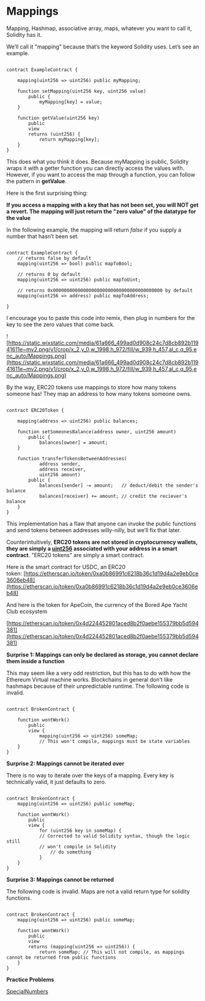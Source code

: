 # Mappings

Mapping, Hashmap, associative array, maps, whatever you want to call it, Solidity has it.

We’ll call it "mapping" because that’s the keyword Solidity uses. Let’s see an example.

```solidity

contract ExampleContract {

    mapping(uint256 => uint256) public myMapping;

    function setMapping(uint256 key, uint256 value) 
        public {
            myMapping[key] = value;
    }

    function getValue(uint256 key) 
        public 
        view 
        returns (uint256) {
            return myMapping[key];
    }
}

```

This does what you think it does. Because myMapping is public, Solidity wraps it with a getter function you can directly access the values with. However, if you want to access the map through a function, you can follow the pattern in **getValue**.

Here is the first surprising thing:

**If you access a mapping with a key that has not been set, you will NOT get a revert. The mapping will just return the "zero value" of the datatype for the value**

In the following example, the mapping will return *false* if you supply a number that hasn’t been set.

```solidity

contract ExampleContract {
    // returns false by default
    mapping(uint256 => bool) public mapToBool;

    // returns 0 by default
    mapping(uint256 => uint256) public mapToUint; 

    // returns 0x0000000000000000000000000000000000000000 by default
    mapping(uint256 => address) public mapToAddress;

}
```

I encourage you to paste this code into remix, then plug in numbers for the key to see the zero values that come back.

![https://static.wixstatic.com/media/61a666_499ad0d908c24c7d8cb892b11941611e~mv2.png/v1/crop/x_2,y_0,w_1998,h_972/fill/w_939,h_457,al_c,q_95,enc_auto/Mappings.png](https://static.wixstatic.com/media/61a666_499ad0d908c24c7d8cb892b11941611e~mv2.png/v1/crop/x_2,y_0,w_1998,h_972/fill/w_939,h_457,al_c,q_95,enc_auto/Mappings.png)

By the way, ERC20 tokens use mappings to store how many tokens someone has! They map an address to how many tokens someone owns.

```solidity

contract ERC20Token {

    mapping(address => uint256) public balances;

    function setSomeonesBalance(address owner, uint256 amount) 
        public {
            balances[owner] = amount;
    }

    function transferTokensBetweenAddresses(
            address sender, 
            address receiver, 
            uint256 amount) 
        public {
            balances[sender] -= amount;   // deduct/debit the sender's balance
            balances[receiver] += amount; // credit the reciever's balance
    }
}

```

This implementation has a flaw that anyone can invoke the public functions and send tokens between addresses willy-nilly, but we’ll fix that later.

Counterintuitively, **ERC20 tokens are not stored in cryptocurrency wallets, they are simply a [uint256](https://www.rareskills.io/post/uint-max-value-solidity) associated with your address in a smart contract**. "ERC20 tokens" are simply a smart contract.

Here is the smart contract for USDC, an ERC20 token: [https://etherscan.io/token/0xa0b86991c6218b36c1d19d4a2e9eb0ce3606eb48](https://etherscan.io/token/0xa0b86991c6218b36c1d19d4a2e9eb0ce3606eb48)

And here is the token for ApeCoin, the currency of the Bored Ape Yacht Club ecosystem

[https://etherscan.io/token/0x4d224452801aced8b2f0aebe155379bb5d594381](https://etherscan.io/token/0x4d224452801aced8b2f0aebe155379bb5d594381)

**Surprise 1: Mappings can only be declared as storage, you cannot declare them inside a function**

This may seem like a very odd restriction, but this has to do with how the Ethereum Virtual machine works. Blockchains in general don’t like hashmaps because of their unpredictable runtime. The following code is invalid.

```solidity

contract BrokenContract {

    function wontWork() 
        public 
        view {
            mapping(uint256 => uint256) someMap; 
            // This won't compile, mappings must be state variables
    }
}

```

**Surprise 2: Mappings cannot be iterated over**

There is no way to iterate over the keys of a mapping. Every key is technically valid, it just defaults to zero.

```solidity

contract BrokenContract {
    mapping(uint256 => uint256) public someMap;

    function wontWork() 
        public 
        view {
            for (uint256 key in someMap) {  
            // Corrected to valid Solidity syntax, though the logic still 
            // won't compile in Solidity
                // do something
            }
    }
}

```

**Surprise 3: Mappings cannot be returned**

The following code is invalid. Maps are not a valid return type for solidity functions.

```solidity

contract BrokenContract {
    mapping(uint256 => uint256) public someMap;

    function wontWork() 
        public 
        view 
        returns (mapping(uint256 => uint256)) {
            return someMap; // This will not compile, as mappings cannot be returned from public functions
    }
}

```

**Practice Problems**

[SpecialNumbers](https://github.com/RareSkills/Solidity-Exercises/tree/main/SpecialNumbers)
